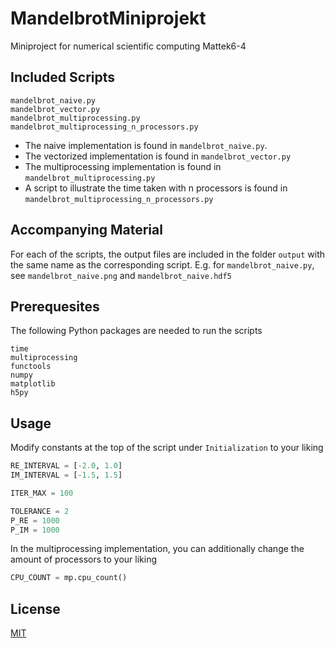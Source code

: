 # MandelbrotMiniprojekt
Miniproject for numerical scientific computing Mattek6-4

## Included Scripts
```
mandelbrot_naive.py
mandelbrot_vector.py
mandelbrot_multiprocessing.py
mandelbrot_multiprocessing_n_processors.py
```

- The naive implementation is found in `mandelbrot_naive.py`.
- The vectorized implementation is found in `mandelbrot_vector.py`
- The multiprocessing implementation is found in `mandelbrot_multiprocessing.py`
- A script to illustrate the time taken with n processors is found in `mandelbrot_multiprocessing_n_processors.py`

## Accompanying Material
For each of the scripts, the output files are included in the folder `output` with the same name as the corresponding script. E.g. for `mandelbrot_naive.py`, see `mandelbrot_naive.png` and `mandelbrot_naive.hdf5`

## Prerequesites
The following Python packages are needed to run the scripts
```
time
multiprocessing
functools
numpy
matplotlib
h5py
```

## Usage
Modify constants at the top of the script under `Initialization` to your liking 
```python
RE_INTERVAL = [-2.0, 1.0]
IM_INTERVAL = [-1.5, 1.5]

ITER_MAX = 100

TOLERANCE = 2
P_RE = 1000
P_IM = 1000
```
In the multiprocessing implementation, you can additionally change the amount of processors to your liking
```python
CPU_COUNT = mp.cpu_count()
```

## License
[MIT](https://choosealicense.com/licenses/mit/)
